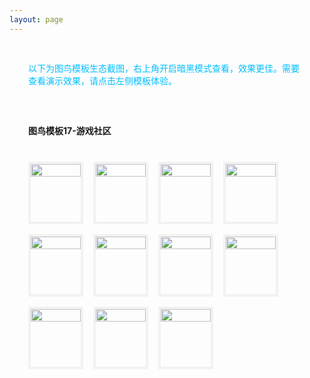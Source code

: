 ```yaml
---
layout: page
---
```

<meta name="referrer" content="never">
<!-- <demo-model url="/"></demo-model> -->

<div style="padding: 30px; color: #01BEFF">以下为图鸟模板生态截图，右上角开启暗黑模式查看，效果更佳。需要查看演示效果，请点击左侧模板体验。</div>



<div style="padding: 30px;font-weight: bold;">图鸟模板17-游戏社区</div>

<!-- 完成，已检查 -->
<div class="waterfall">
  <!-- tabbar -->
  <div class="box">
    <img src="https://cdn.nlark.com/yuque/0/2025/jpeg/280373/1737128453217-assets/web-upload/0b4c8964-3c8e-4025-bf00-fc755838a3bc.jpeg" />
  </div>
  <div class="box">
    <img src="https://cdn.nlark.com/yuque/0/2025/jpeg/280373/1737128456990-assets/web-upload/8debea20-a4f4-418b-9ad9-4c6e627b905d.jpeg" />
  </div>
  <div class="box">
    <img src="https://cdn.nlark.com/yuque/0/2025/jpeg/280373/1737128458328-assets/web-upload/fc73fedb-2ea5-4699-946f-6dc8e7684674.jpeg" />
  </div>
    <div class="box">
    <img src="https://cdn.nlark.com/yuque/0/2025/jpeg/280373/1737128453636-assets/web-upload/77fbc466-0789-4ae5-853b-29dca1b32b95.jpeg" />
  </div>
  <div class="box">
    <img src="https://cdn.nlark.com/yuque/0/2025/jpeg/280373/1737128454474-assets/web-upload/a6c6c27e-cce4-436d-977e-f64700144977.jpeg" />
  </div>
  <div class="box">
    <img src="https://cdn.nlark.com/yuque/0/2025/jpeg/280373/1737128454336-assets/web-upload/99489c84-9249-4bc1-ba59-561120cf31f2.jpeg" />
  </div>

  <div class="box">
    <img src="https://cdn.nlark.com/yuque/0/2025/jpeg/280373/1737128453219-assets/web-upload/25693ca4-fc51-4f78-a460-3d94eae6fb74.jpeg" />
  </div>
  <div class="box">
    <img src="https://cdn.nlark.com/yuque/0/2025/jpeg/280373/1737128453725-assets/web-upload/b2aed17b-eeab-459b-bff5-037a442adcc6.jpeg" />
  </div>
  <div class="box">
    <img src="https://cdn.nlark.com/yuque/0/2025/jpeg/280373/1737128454753-assets/web-upload/f4e0df35-b850-4bd1-aec0-3462f65c0e3f.jpeg" />
  </div>
  <div class="box">
    <img src="https://cdn.nlark.com/yuque/0/2025/jpeg/280373/1737128455155-assets/web-upload/160eae2e-042e-4421-9552-1989d7397e93.jpeg" />
  </div>
  <div class="box">
    <img src="https://cdn.nlark.com/yuque/0/2025/jpeg/280373/1737128455618-assets/web-upload/37e3be58-56e6-4939-b1ef-13b20d7c13f9.jpeg" />
  </div>
</div>


<style scoped>


@media screen and (max-width:400px) {

}

.waterfall {
  column-count: 5; /* 设置列数 */
  column-gap: 16px; /* 设置列间距 */
  width: 100%;
  max-width: 1200px;
  margin: 0 auto;
  padding: 10px 36px 30px 30px;
}

.waterfall-pc {
  column-count: 2; /* 设置列数 */
  column-gap: 16px; /* 设置列间距 */
  width: 100%;
  max-width: 1200px;
  margin: 0 auto;
  padding: 10px 36px 30px 30px;
}

.waterfall-icon {
  column-count: 1; /* 设置列数 */
  column-gap: 16px; /* 设置列间距 */
  width: 100%;
  max-width: 1200px;
  margin: 0 auto;
  padding: 10px 36px 30px 30px;
}

.box {
  min-height: 100px;
  /* background-color: #f0f0f0; */
  margin: 0 0 16px; /* 设置项间距 */
  box-sizing: border-box;
  break-inside: avoid; /* 防止元素在列中被拆分 */
  border: 4px solid #AAAAAA20;
	/* border-radius: 10px; */
  -webkit-transition: 0.2s;
		transition: 0.2s;
}
	.box:hover {
	  border: 4px solid #01BEFF;
    /* border-radius: 10px; */
	}

.box img {
    width: 100%;
    height: auto;
    display: block;
    /* border-radius: 10px; */
    overflow: hide
}
</style>

